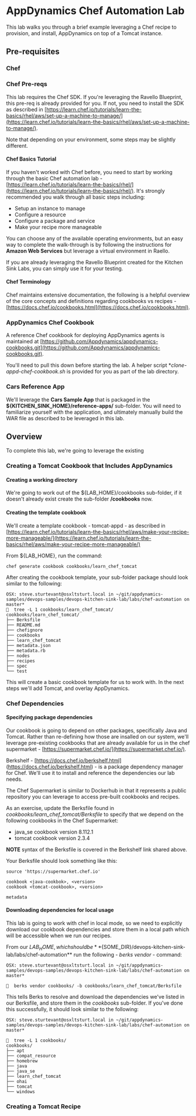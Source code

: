 # AppDynamics Chef Automation Lab

This lab walks you through a brief example leveraging a Chef recipe to provision, and install, AppDynamics on top of a Tomcat instance.

## Pre-requisites

### Chef

### Chef Pre-reqs
This lab requires the Chef SDK.  If you're leveraging the Ravello Blueprint, this pre-req is already provided for you.  If not, you need to install the SDK as described in [https://learn.chef.io/tutorials/learn-the-basics/rhel/aws/set-up-a-machine-to-manage/](https://learn.chef.io/tutorials/learn-the-basics/rhel/aws/set-up-a-machine-to-manage/).

Note that depending on your environment, some steps may be slightly different.

#### Chef Basics Tutorial

If you haven't worked with Chef before, you need to start by working through the basic Chef automation lab - [https://learn.chef.io/tutorials/learn-the-basics/rhel/](https://learn.chef.io/tutorials/learn-the-basics/rhel/).  It's strongly recommended you walk through all basic steps including:

   * Setup an instance to manage
   * Configure a resource
   * Configure a package and service
   * Make your recipe more manageable
   
You can choose any of the available operating environments, but an easy way to complete the walk-through is by following the instructions for **Amazon Web Services** but leverage a virtual environment in Raello.

If you are already leveraging the Ravello Blueprint created for the Kitchen Sink Labs, you can simply use it for your testing.

#### Chef Terminology
Chef maintains extensive documentation, the following is a helpful overview of the core concepts and definitions regarding cookbooks vs recipes - [https://docs.chef.io/cookbooks.html](https://docs.chef.io/cookbooks.html).

### AppDynamics Chef Cookbook
A reference Chef cookbook for deploying AppDynamics agents is maintained at [https://github.com/Appdynamics/appdynamics-cookbooks.git](https://github.com/Appdynamics/appdynamics-cookbooks.git).

You'll need to pull this down before starting the lab.  A helper script **clone-appd-chef-cookbook.sh* is provided for you as part of the lab directory.

### Cars Reference App
We'll leverage the **Cars Sample App** that is packaged in the **${KITCHEN_SINK_HOME}/reference-apps/** sub-folder.  You will need to familiarize yourself with the application, and ultimately manually build the WAR file as described to be leveraged in this lab.

## Overview

To complete this lab, we're going to leverage the existing 

### Creating a Tomcat Cookbook that Includes AppDynamics

#### Creating a working directory
We're going to work out of the ${LAB_HOME}/cookbooks sub-folder, if it doesn't already exist create the sub-folder **/cookbooks** now.

#### Creating the template cookbook
We'll create a template cookbook - tomcat-appd - as described in [https://learn.chef.io/tutorials/learn-the-basics/rhel/aws/make-your-recipe-more-manageable/](https://learn.chef.io/tutorials/learn-the-basics/rhel/aws/make-your-recipe-more-manageable/)

From ${LAB_HOME}, run the command:

```
chef generate cookbook cookbooks/learn_chef_tomcat
```

After creating the cookbook template, your sub-folder package should look similar to the following:

```
OSX: steve.sturtevant@osxltsturt.local in ~/git/appdynamics-samples/devops-samples/devops-kitchen-sink-lab/labs/chef-automation on master*
🐳  tree -L 1 cookbooks/learn_chef_tomcat/
cookbooks/learn_chef_tomcat/
├── Berksfile
├── README.md
├── chefignore
├── cookbooks
├── learn_chef_tomcat
├── metadata.json
├── metadata.rb
├── nodes
├── recipes
├── spec
└── test
```

This will create a basic cookbook template for us to work with.  In the next steps we'll add Tomcat, and overlay AppDynamics.

### Chef Dependencies

#### Specifying package dependencies

Our cookbook is going to depend on other packages, specifically Java and Tomcat.  Rather than re-defining how those are insalled on our system, we'll leverage pre-existing cookbooks that are already available for us in the chef supermarket - [https://supermarket.chef.io/](https://supermarket.chef.io/).  

Berkshelf - [https://docs.chef.io/berkshelf.html] (https://docs.chef.io/berkshelf.html) - is a package dependency manager for Chef.  We'll use it to install and reference the dependencies our lab needs.

The Chef Supermarket is similar to Dockerhub in that it represents a public repository you can leverage to access pre-built cookbooks and recipes.

As an exercise, update the Berksfile found in *cookbooks/learn_chef_tomcat/Berksfile* to specify that we depend on the following cookbooks in the Chef Supermarket:

   * java_se cookbook version 8.112.1
   * tomcat cookbook version 2.3.4  

**NOTE** syntax of the Berksfile is covered in the Berkshelf link shared above.

Your Berksfile should look something like this:

```
source 'https://supermarket.chef.io'

cookbook <java-cookbok>, <version>
cookbook <tomcat-cookbook>, <version>

metadata
```

#### Downloading dependencies for local usage

This lab is going to work with chef in local mode, so we need to explicitly download our cookbook dependencies and store them in a local path which will be accessible when we run our recipes.  

From our ${LAB_HOME}, which should be **${SOME_DIR}/devops-kitchen-sink-lab/labs/chef-automation** run the following - *berks vendor* - command:

```
OSX: steve.sturtevant@osxltsturt.local in ~/git/appdynamics-samples/devops-samples/devops-kitchen-sink-lab/labs/chef-automation on master*

🐳  berks vendor cookbooks/ -b cookbooks/learn_chef_tomcat/Berksfile
```

This tells Berks to resolve and download the dependencies we've listed in our Berksfile, and store them in the *cookbooks* sub-folder.  If you've done this successfully, it should look similar to the following:

```
OSX: steve.sturtevant@osxltsturt.local in ~/git/appdynamics-samples/devops-samples/devops-kitchen-sink-lab/labs/chef-automation on master*

🐳  tree -L 1 cookbooks/
cookbooks/
├── apt
├── compat_resource
├── homebrew
├── java
├── java_se
├── learn_chef_tomcat
├── ohai
├── tomcat
└── windows
```


### Creating a Tomcat Recipe



